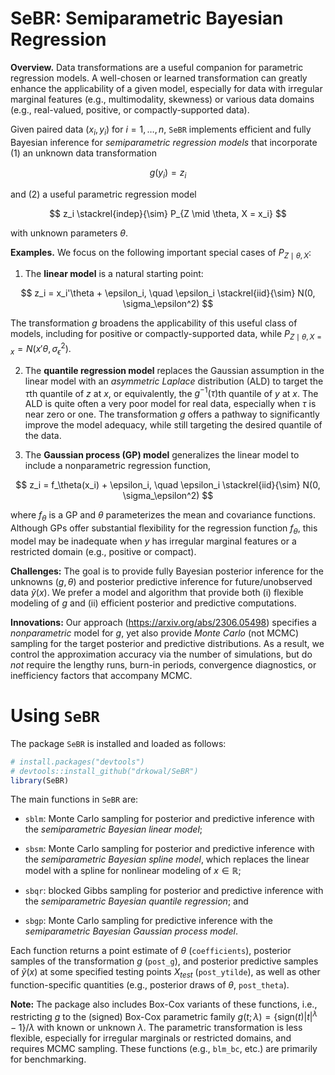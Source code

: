 SeBR: Semiparametric Bayesian Regression
================

**Overview.** Data transformations are a useful companion for parametric
regression models. A well-chosen or learned transformation can greatly
enhance the applicability of a given model, especially for data with
irregular marginal features (e.g., multimodality, skewness) or various
data domains (e.g., real-valued, positive, or compactly-supported data).

Given paired data $(x_i,y_i)$ for $i=1,\ldots,n$, `SeBR` implements
efficient and fully Bayesian inference for *semiparametric regression
models* that incorporate (1) an unknown data transformation

$$
g(y_i) = z_i
$$

and (2) a useful parametric regression model

$$
z_i  \stackrel{indep}{\sim} P_{Z \mid \theta, X = x_i}
$$

with unknown parameters $\theta$.

**Examples.** We focus on the following important special cases of
$P_{Z \mid \theta, X}$:

1.  The **linear model** is a natural starting point:

$$
z_i = x_i'\theta + \epsilon_i, \quad \epsilon_i \stackrel{iid}{\sim} N(0, \sigma_\epsilon^2)
$$

The transformation $g$ broadens the applicability of this useful class
of models, including for positive or compactly-supported data, while
$P_{Z \mid \theta, X=x} = N(x'\theta, \sigma_\epsilon^2)$.

2.  The **quantile regression model** replaces the Gaussian assumption
    in the linear model with an *asymmetric Laplace* distribution (ALD)
    to target the $\tau$th quantile of $z$ at $x$, or equivalently, the
    $g^{-1}(\tau)$th quantile of $y$ at $x$. The ALD is quite often a
    very poor model for real data, especially when $\tau$ is near zero
    or one. The transformation $g$ offers a pathway to significantly
    improve the model adequacy, while still targeting the desired
    quantile of the data.

3.  The **Gaussian process (GP) model** generalizes the linear model to
    include a nonparametric regression function,

$$
z_i = f_\theta(x_i) + \epsilon_i, \quad  \epsilon_i \stackrel{iid}{\sim} N(0, \sigma_\epsilon^2)
$$

where $f_\theta$ is a GP and $\theta$ parameterizes the mean and
covariance functions. Although GPs offer substantial flexibility for the
regression function $f_\theta$, this model may be inadequate when $y$
has irregular marginal features or a restricted domain (e.g., positive
or compact).

**Challenges:** The goal is to provide fully Bayesian posterior
inference for the unknowns $(g, \theta)$ and posterior predictive
inference for future/unobserved data $\tilde y(x)$. We prefer a model
and algorithm that provide both (i) flexible modeling of $g$ and (ii)
efficient posterior and predictive computations.

**Innovations:** Our approach (<https://arxiv.org/abs/2306.05498>)
specifies a *nonparametric* model for $g$, yet also provide *Monte
Carlo* (not MCMC) sampling for the target posterior and predictive
distributions. As a result, we control the approximation accuracy via
the number of simulations, but do *not* require the lengthy runs,
burn-in periods, convergence diagnostics, or inefficiency factors that
accompany MCMC.

# Using `SeBR`

The package `SeBR` is installed and loaded as follows:

``` r
# install.packages("devtools")
# devtools::install_github("drkowal/SeBR")
library(SeBR) 
```

The main functions in `SeBR` are:

- `sblm`: Monte Carlo sampling for posterior and predictive inference
  with the *semiparametric Bayesian linear model*;

- `sbsm`: Monte Carlo sampling for posterior and predictive inference
  with the *semiparametric Bayesian spline model*, which replaces the
  linear model with a spline for nonlinear modeling of
  $x \in \mathbb{R}$;

- `sbqr`: blocked Gibbs sampling for posterior and predictive inference
  with the *semiparametric Bayesian quantile regression*; and

- `sbgp`: Monte Carlo sampling for predictive inference with the
  *semiparametric Bayesian Gaussian process model*.

Each function returns a point estimate of $\theta$ (`coefficients`),
posterior samples of the transformation $g$ (`post_g`), and posterior
predictive samples of $\tilde y(x)$ at some specified testing points
$X_{test}$ (`post_ytilde`), as well as other function-specific
quantities (e.g., posterior draws of $\theta$, `post_theta`).

**Note:** The package also includes Box-Cox variants of these functions,
i.e., restricting $g$ to the (signed) Box-Cox parametric family
$g(t; \lambda) = \{\mbox{sign}(t) \vert t \vert^\lambda - 1\}/\lambda$
with known or unknown $\lambda$. The parametric transformation is less
flexible, especially for irregular marginals or restricted domains, and
requires MCMC sampling. These functions (e.g., `blm_bc`, etc.) are
primarily for benchmarking.
